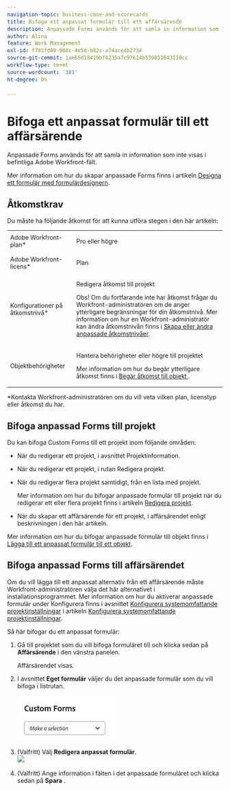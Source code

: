 ```yaml
---
navigation-topic: business-case-and-scorecards
title: Bifoga ett anpassat formulär till ett affärsärende
description: Anpassade Forms används för att samla in information som inte visas i befintliga Adobe Workfront-fält.
author: Alina
feature: Work Management
exl-id: f781fd00-968c-4e5d-b82c-a74acedb2734
source-git-commit: 1ae65d18419bf4235a7c97614b539811643110cc
workflow-type: tm+mt
source-wordcount: '381'
ht-degree: 0%

---
```


# Bifoga ett anpassat formulär till ett affärsärende

Anpassade Forms används för att samla in information som inte visas i befintliga Adobe Workfront-fält. 

Mer information om hur du skapar anpassade Forms finns i artikeln [Designa ett formulär med formulärdesignern](/help/quicksilver/administration-and-setup/customize-workfront/create-manage-custom-forms/form-designer/design-a-form/design-a-form.md).

## Åtkomstkrav

Du måste ha följande åtkomst för att kunna utföra stegen i den här artikeln:

<table style="table-layout:auto"> 
 <col> 
 <col> 
 <tbody> 
  <tr> 
   <td role="rowheader">Adobe Workfront-plan*</td> 
   <td> <p>Pro eller högre</p> </td> 
  </tr> 
  <tr> 
   <td role="rowheader">Adobe Workfront-licens*</td> 
   <td> <p>Plan </p> </td> 
  </tr> 
  <tr> 
   <td role="rowheader">Konfigurationer på åtkomstnivå*</td> 
   <td> <p>Redigera åtkomst till projekt</p> <p>Obs! Om du fortfarande inte har åtkomst frågar du Workfront-administratören om de anger ytterligare begränsningar för din åtkomstnivå. Mer information om hur en Workfront-administratör kan ändra åtkomstnivån finns i <a href="../../../administration-and-setup/add-users/configure-and-grant-access/create-modify-access-levels.md" class="MCXref xref">Skapa eller ändra anpassade åtkomstnivåer</a>.</p> </td> 
  </tr> 
  <tr> 
   <td role="rowheader">Objektbehörigheter</td> 
   <td> <p>Hantera behörigheter eller högre till projektet</p> <p>Mer information om hur du begär ytterligare åtkomst finns i <a href="../../../workfront-basics/grant-and-request-access-to-objects/request-access.md" class="MCXref xref">Begär åtkomst till objekt </a>.</p> </td> 
  </tr> 
 </tbody> 
</table>

&#42;Kontakta Workfront-administratören om du vill veta vilken plan, licenstyp eller åtkomst du har.

## Bifoga anpassad Forms till projekt

Du kan bifoga Custom Forms till ett projekt inom följande områden:

* När du redigerar ett projekt, i avsnittet Projektinformation.
* När du redigerar ett projekt, i rutan Redigera projekt.
* När du redigerar flera projekt samtidigt, från en lista med projekt.

  Mer information om hur du bifogar anpassade formulär till projekt när du redigerar ett eller flera projekt finns i artikeln [Redigera projekt](../../../manage-work/projects/manage-projects/edit-projects.md).

* När du skapar ett affärsärende för ett projekt, i affärsärendet enligt beskrivningen i den här artikeln.

Mer information om hur du bifogar anpassade formulär till objekt finns i [Lägga till ett anpassat formulär till ett objekt](../../../workfront-basics/work-with-custom-forms/add-a-custom-form-to-an-object.md).

## Bifoga anpassad Forms till affärsärendet

Om du vill lägga till ett anpassat alternativ från ett affärsärende måste Workfront-administratören välja det här alternativet i installationsprogrammet. Mer information om hur du aktiverar anpassade formulär under Konfigurera finns i avsnittet [Konfigurera systemomfattande projektinställningar](../../../administration-and-setup/set-up-workfront/configure-system-defaults/set-project-preferences.md) i artikeln [Konfigurera systemomfattande projektinställningar](../../../administration-and-setup/set-up-workfront/configure-system-defaults/set-project-preferences.md).

Så här bifogar du ett anpassat formulär:

1. Gå till projektet som du vill bifoga formuläret till och klicka sedan på **Affärsärende** i den vänstra panelen.

   Affärsärendet visas.

1. I avsnittet **Eget formulär** väljer du det anpassade formulär som du vill bifoga i listrutan.

   ![](assets/custom-forms-drop-down-menu.png)

1. (Valfritt) Välj **Redigera anpassat formulär**.\
   ![](assets/acf1-350x122.png)

1. (Valfritt) Ange information i fälten i det anpassade formuläret och klicka sedan på **Spara** .
